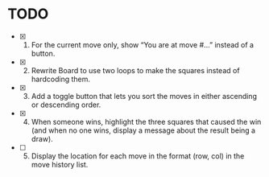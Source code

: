 # TODO

- [x] 1. For the current move only, show “You are at move #…” instead of a button.
- [x] 2. Rewrite Board to use two loops to make the squares instead of hardcoding them.
- [x] 3. Add a toggle button that lets you sort the moves in either ascending or descending order.
- [x] 4. When someone wins, highlight the three squares that caused the win (and when no one wins, display a message about the result being a draw).
- [ ] 5. Display the location for each move in the format (row, col) in the move history list.

